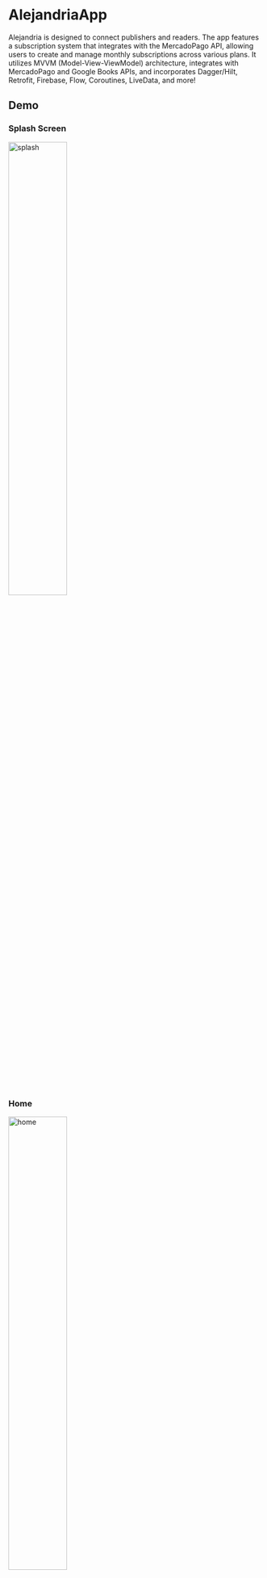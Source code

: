 # AlejandriaApp

Alejandria is designed to connect publishers and readers. The app features a subscription system that integrates with the MercadoPago API, allowing users to create and manage monthly subscriptions across various plans. It utilizes MVVM (Model-View-ViewModel) architecture, integrates with MercadoPago and Google Books APIs, and incorporates Dagger/Hilt, Retrofit, Firebase, Flow, Coroutines, LiveData, and more!

## Demo

### Splash Screen

<img src="https://github.com/mandelbaummatias/AlejandriaApp/assets/105255748/9c58c6dc-51ac-42ab-96a6-ef0177569aed" alt="splash" style="width: 48%;">

### Home

<img src="https://github.com/mandelbaummatias/AlejandriaApp/assets/105255748/cc724887-4543-4135-add3-9c90db3740d5" alt="home" style="width: 48%;">

### Search a book

<img src="https://github.com/mandelbaummatias/AlejandriaApp/assets/105255748/168ea229-c27e-4995-9811-72cb57f2481f" alt="search" style="width: 48%;">

### Subscribe

<img src="https://github.com/mandelbaummatias/AlejandriaApp/assets/105255748/90ccd36c-bf57-4674-8c00-8e2d20aa470c" alt="subscription" style="width: 48%;">

### Reserve a book

<img src="https://github.com/mandelbaummatias/AlejandriaApp/assets/105255748/f9727348-dd50-4114-a743-8d43c0a46c26" alt="reserve" style="width: 48%;">

### Register

<img src="https://github.com/mandelbaummatias/AlejandriaApp/assets/105255748/a2508552-dffb-47e1-a3a8-14bce5780e75" alt="register" style="width: 48%;">

### Login

<img src="https://github.com/mandelbaummatias/AlejandriaApp/assets/105255748/34f23141-984c-40ed-b7a0-88a43b932bca" alt="login" style="width: 48%;">


### Recover password
<img src="https://github.com/mandelbaummatias/AlejandriaApp/assets/105255748/178febd1-a814-483c-b265-70616fb21cb5" alt="recover" style="width: 48%;">

### Dark mode
<img src="https://github.com/mandelbaummatias/AlejandriaApp/assets/105255748/a358d035-48b5-464c-a2e1-65b4b5e1bc41" alt="dark" style="width: 48%;">
<img src="https://github.com/mandelbaummatias/AlejandriaApp/assets/105255748/804d76f1-c487-45da-b077-63e56f01bcf0" alt="dark2" style="width: 48%;">

## Key Features

### Core Functionality
- 🎨 **Material Design 3:** Incorporates Google's Material Design principles for a modern and visually appealing UI.
- 📏 **Constraint Layout:** Enables the creation of complex layouts with a flat view hierarchy.
- ⚙️ **Preference Library:** Simplifies the implementation of app settings with a convenient preference API.

### Testing
- 🧪 **JUnit and MockK:** Facilitates unit testing and mocking for robust code verification.

### UI Components
- 🔄 **RecyclerView:** Displays large data sets efficiently in a scrolling view.
- 🛠️ **Activity-KTX:** Enhances the conciseness and readability of code related to activities.

### Lifecycle Management
- 🧬 **ViewModel and LiveData:** For UI-related data, ensuring a seamless and responsive interaction between the UI and underlying data sources.

- 🌊 **Flow:** Empowers asynchronous data flow with a reactive approach, enhancing flexibility and responsiveness in networking tasks.

### Navigation
- 🗺️ **Navigation Components:** Simplifies navigation and the implementation of common design patterns.

### Networking
- 🌐 **Retrofit and OkHttp:** Handles network operations, facilitating communication with external APIs.

### Browser
- 🌐 **Browser:** Allows seamless integration with in-app web browsing.

### Dependency Injection
- 💉 **Dagger Hilt:** Implements dependency injection for improved code modularity and testability.

### Firebase
- 📊 **Firebase Analytics:** Gathers insights into user behavior and engagement.
- 🔒 **Firebase Authentication:** Simplifies user authentication processes.
- 📄 **Firebase Firestore:** Provides a scalable and cloud-based NoSQL database.

### Image Loading
- 🖼️  **Coil Image Loader:** Efficiently loads and displays images in the app.

### Search
- 🔍 **Algolia Search:** Facilitates powerful and efficient search functionality within the app.

### HTTP Client
- 🚀 **Ktor Client:** Offers a flexible and asynchronous HTTP client for efficient communication with servers.


  

## You will need...

🔑 Access token from your Mercado Pago Developers account, Algolia API Key and Application ID, google-services.json from Firebase for Firestore and Authentication.

👥 A seller user and a buyer user account from Mercado Pago.
